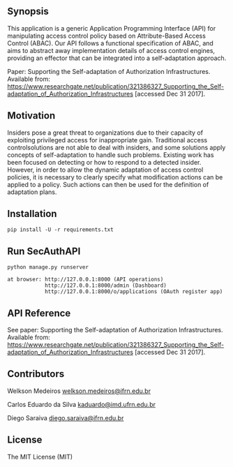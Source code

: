 ## Synopsis

This application is a generic Application Programming Interface (API) for manipulating access control policy based on Attribute-Based Access Control (ABAC). 
Our API follows a functional specification of ABAC, and aims to abstract away implementation details of access control 
engines, providing an effector that can be integrated into a self-adaptation approach.

Paper: 
Supporting the Self-adaptation of Authorization Infrastructures. Available from: https://www.researchgate.net/publication/321386327_Supporting_the_Self-adaptation_of_Authorization_Infrastructures [accessed Dec 31 2017].

## Motivation

Insiders pose a great threat to organizations due to their capacity of exploiting privileged access for inappropriate gain. 
Traditional access controlsolutions are not able to deal with insiders, and some solutions apply concepts of 
self-adaptation to handle such problems. Existing  work  has  been  focused on detecting or how to respond to a detected 
insider.  However, in order to allow the dynamic adaptation of access control policies, it is necessary to clearly
specify what modification actions can be applied to a policy.  Such actions can then be used for the definition of 
adaptation plans. 

## Installation

```
pip install -U -r requirements.txt
```


## Run SecAuthAPI

```
python manage.py runserver

at browser: http://127.0.0.1:8000 (API operations)
            http://127.0.0.1:8000/admin (Dashboard)
            http://127.0.0.1:8000/o/applications (OAuth register app)
```

## API Reference

See paper:
Supporting the Self-adaptation of Authorization Infrastructures. Available from: https://www.researchgate.net/publication/321386327_Supporting_the_Self-adaptation_of_Authorization_Infrastructures [accessed Dec 31 2017].


## Contributors

Welkson Medeiros <welkson.medeiros@ifrn.edu.br>

Carlos Eduardo da Silva <kaduardo@imd.ufrn.edu.br>

Diego Saraiva <diego.saraiva@ifrn.edu.br>


## License

The MIT License (MIT)